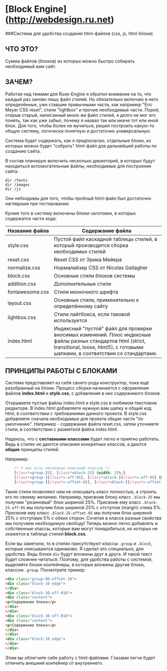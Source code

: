 [Block Engine] (http://webdesign.ru.net)
==============
###Система для удобства создания html-файлов (css, js, html блоки)

ЧТО ЭТО?
--------

Сумма файлов (блоков) из которых можно быстро собирать необходимый вам сайт.


ЗАЧЕМ?
------

Работая над темами для Ruxe-Engine я обратил внимание на то, что каждый раз заново пишу файл стилей. Но обязательно включаю в него определённые, уже ставшие привычными части, как например "Eric Meyer CSS reset", стили "lightbox" и прочие необходимые части. Порой, открыв старый, написанный мною же файл стилей, я долго не мог его понять, так как уже забыл, почему я назвал так или иначе тот или иной блок. Для того, чтобы более не мучиться, решил построить какую-то общую систему, логически понятную и достаточно универсальную.

Система будет содержать, как я предполагаю, отдельные блоки, из которых можно будет "собрать" html-файл для дальнейшей работы по созданию сайта.

В состав планирую включить несколько директорий, в которых будут находиться вспомогательные файлы, необходимые для построения сайта:

    dir /fonts
    dir /images
    dir /js

Они небходимы для того, чтобы пробный html-файл был достаточно наглядным при тестировании.

Кроме того в систему включены блоки-заготовки, в которых содержатся части кода:

Название файла  | Содержание файла
----------------|----------------------
style.css       | Пустой файл каскадной таблицы стилей, в который производится сборка необходимых стилей
reset.css       | Reset CSS от Эрика Мейера
normalize.css   | Нормалайзер CSS от Nicolas Gallagher
block.css       | Основные стили блоков системы
addition.css    | Дополнительные стили
fontawesome.css | Стили иконочного шрифта
layout.css      | Основные стили, применительно к определённому сайту
lightbox.css    | Стили лайтбокса, если таковой используется
index.html      | Индексный "пустой" файл для проверки вносимых изменений. Плюс индексные файлы разных стандартов html (strict, transitional, loose, html5), с готовыми шапками, в соответствии со стандартами.

ПРИНЦИПЫ РАБОТЫ С БЛОКАМИ
-------------------------

Система представляет из себя своего рода конструктор, пока ещё разобранный на блоки. Процесс сборки начинается с оформления файлов **index.html** и **style.css**, с добавления в них содержимого блоков.

Открываете пустые файлы index.html и style.css в любимом текстовом редакторе. В  index.html добавляете нужную вам шапку и общий код html, в соответствии с требованиями данного проекта. В style.css добавляете сначала необходимые для проекта общие части "по умолчанию". Например - содержание файла reset.css, затем уточняете стили, в соответствии с разметкой файла index.html.

Надеюсь, что с **составными классами** будет легко и приятно работать. Ведь в стилях не даются описания конкретных классов, а даются **общие** принципы стилей.

Например:
```css
    /* У нас есть несколько описаний классов */
    [class*=group-25], [class*=block-25] {width: 25%;}
    [class*=group-][class*=-off-05], [class*=block-][class*=-off-05] {margin-left: 5%;}
    [class*=group-][class*=-offset-05], [class*=block-][class*=-offset-05] {margin-left: 5%; margin-right: 5%;}
```
Такие стили позволяют нам не описывать класс полностью, а строить его по своему желанию. Например, присвоив блоку класс `.block-25` мы получим "резиновый" блок шириной 25%. Присвоив ему класс `.block-25-off-05` мы получим блок шириной 25% с отступом (margin) слева 5%. Присвоив ему класс `.block-25-offset-05` мы получим блок шириной 25% с отступами 5% с обеих сторон. Сочетая в классе разные свойства мы получаем необходимую свободу! Теперь можно легко добавлять и собственные классы, которые вам могут понадобиться, но которых не окажется в таблице стилей **block.css**.

Если вы заметили, то в стилях присутствуют классы `.group` и `.block`, которые описываются одинаково. Я сделал это специально, для удобства. Ведь блоки `div` будут вложены друг в друга. И такой текст будет сложнее читаться. Поэтому, для удобства работы с системой, выделяйте блоки-контейнеры, в которые вложены другие блоки, классом `.group`. Посмотрите пример:

```html
<div class="group-80-offset-10">
<div class="block-10 edge">
</div>
<div class="block-30-off-010">
<div class="content">
<p>Содержание блока</p>
</div>
</div>
<div class="block-30-off-010">
<div class="content">
<p>Содержание блока</p>
</div>
</div>
<div class="block-10 edge">
</div>
</div>
```

Этим вы облегчите себе работу с html-файлами. Глазами легче будет отличить внешний контейнер от внутреннего.
